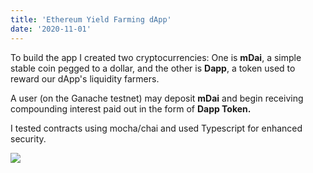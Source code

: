 ```yaml
---
title: 'Ethereum Yield Farming dApp'
date: '2020-11-01'
---
```



<!-- I built a simple <a href="https://defi-dapp-farm.vercel.app/">yield farming dApp</a> that utilizes **React/Typescript** for the front end and **Truffle/Solidity** for the development and deployment/compiling of smart contracts. Github <a href="https://github.com/zezimaSudo/defi-dapp-farm">here.</a> -->

To build the app I created two cryptocurrencies: One is **mDai**, a simple stable coin pegged to a dollar, and the other is **Dapp**, a token used to reward our dApp's liquidity farmers. 

A user (on the Ganache testnet) may deposit **mDai** and begin receiving compounding interest paid out in the form of **Dapp Token.** 

I tested contracts using mocha/chai and used Typescript for enhanced security. 

<img src="https://camo.githubusercontent.com/cb761cb389967c147a6ad8e6d7936bd4d86734d9a2e4221dda5439454b8a45d9/68747470733a2f2f692e696d6775722e636f6d2f7974694a5377722e676966" />